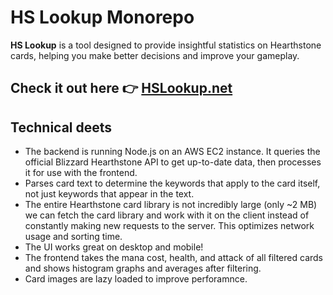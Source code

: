 
# HS Lookup Monorepo

**HS Lookup** is a tool designed to provide insightful statistics on Hearthstone cards, helping you make better decisions and improve your gameplay.

## Check it out here 👉 [HSLookup.net](https://www.hslookup.net)

## Technical deets
- The backend is running Node.js on an AWS EC2 instance. It queries the official Blizzard Hearthstone API to get up-to-date data, then processes it for use with the frontend.
- Parses card text to determine the keywords that apply to the card itself, not just keywords that appear in the text.
- The entire Hearthstone card library is not incredibly large (only ~2 MB) we can fetch the card library and work with it on the client instead of constantly making new requests to the server. This optimizes network usage and sorting time.
- The UI works great on desktop and mobile!
- The frontend takes the mana cost, health, and attack of all filtered cards and shows histogram graphs and averages after filtering.
- Card images are lazy loaded to improve perforamnce.

